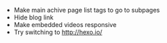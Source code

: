  - Make main achive page list tags to go to subpages
 - Hide blog link
 - Make embedded videos responsive
 - Try switching to http://hexo.io/
